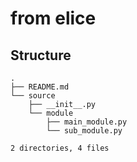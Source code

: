 # from elice

## Structure

```plaintext
.
├── README.md
└── source
    ├── __init__.py
    └── module
        ├── main_module.py
        └── sub_module.py

2 directories, 4 files
```
